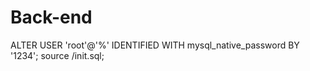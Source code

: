 # Back-end

ALTER USER 'root'@'%' IDENTIFIED WITH mysql_native_password BY '1234';
source /init.sql;